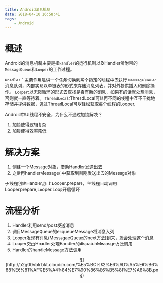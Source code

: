 ```yaml
---
title: Android消息机制
date: 2018-04-10 16:58:41
tags: 
	- Android
---
```


# 概述

Android的消息机制主要是指`Handler`的运行机制以及Handler所附带的`MessageQueue`和`Looper`的工作过程。

`Hnadler`：主要作用是讲一个任务切换到某个指定的线程中去执行
`MessageQueue`: 消息队列，内部实现以单链表的形式来存储消息列表，并对外提供插入和删除操作。
`Looper`:以无限循环的形式去查找是否有新的消息，如果有的话就处理消息，否则就一直等待着。
`ThreadLocal`:ThreadLocal可以再不同的线程中互不干扰地存储并提供数据，通过ThreadLocal可以轻松获取每个线程的Looper.

Android中UI线程不安全，为什么不通过加锁解决？
1. 加锁使得逻辑复杂
2. 加锁使得效率降低

# 解决方案

1. 创建一个Message对象，借助Handler发送出去
2. 之后再handlerMessage()中获取到刚刚发送出去的Message对象

子线程创建Handler,加上Looper.prepare，主线程自动调用Looper.prepare,Looper.Loop开启循环

# 流程分析

1. Handler利用send/post发送消息
2. 调用MessageQueue的enqueueMessage将消息入列
3. Looper发现有消息(MesssgaeQueue的next方法)到来，就会处理这个消息
4. Looper交由Hnadler处理Handler的dispatchMeaasge方法调用 
5. Handler的handleMessage方法调用

<center>![](http://p2g00vblr.bkt.clouddn.com/%E5%BC%82%E6%AD%A5%E6%B6%88%E6%81%AF%E5%A4%84%E7%90%86%E6%B5%81%E7%A8%8B.png)</center>